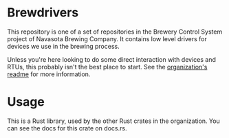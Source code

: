 # Brewdrivers
This repository is one of a set of repositories in the Brewery Control System project of Navasota Brewing Company. It contains low level drivers for devices we use in the brewing process.

Unless you're here looking to do some direct interaction with devices and RTUs, this probably isn't the best place to start. See the [organization's readme](https://github.com/NavasotaBrewing/readme) for more information.

# Usage
This is a Rust library, used by the other Rust crates in the organization. You can see the docs for this crate on docs.rs.
